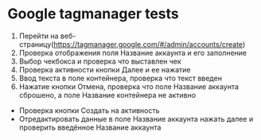 # Google tagmanager tests
1. Перейти на веб-страницу(https://tagmanager.google.com/#/admin/accounts/create)
2. Проверка отображения поля Название аккаунта и его заполнение
3. Выбор чекбокса и проверка что выставлен чек
4. Проверка активности кнопки Далее и ее нажатие
5. Ввод текста в поле контейнера, проверка что текст введен
6. Нажатие кнопки Отмена, проверка что поле Название аккаунта сброшено,
   а поле Название контейнера не активно

+ Проверка кнопки Создать на активность
+ Отредактировать данные в поле Название аккаунта нажать далее и проверить введённое Название аккаунта
